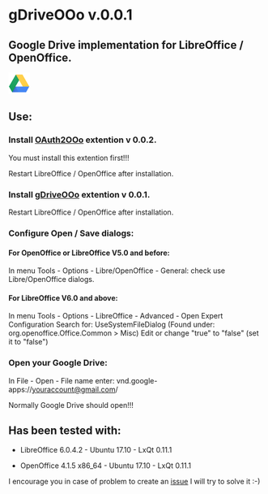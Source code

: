 # gDriveOOo v.0.0.1

## Google Drive implementation for LibreOffice / OpenOffice.

![gDriveOOo screenshot](gDrive.png)

## Use:

### Install [OAuth2OOo](https://github.com/prrvchr/OAuth2OOo/raw/master/OAuth2OOo.oxt) extention v 0.0.2.

You must install this extention first!!!

Restart LibreOffice / OpenOffice after installation.

### Install [gDriveOOo](https://github.com/prrvchr/gDriveOOo/raw/master/gDriveOOo.oxt) extention v 0.0.1.

Restart LibreOffice / OpenOffice after installation.

### Configure Open / Save dialogs:

#### For OpenOffice or LibreOffice V5.0 and before:
In menu Tools - Options - Libre/OpenOffice - General: check use Libre/OpenOffice dialogs.

#### For LibreOffice V6.0 and above:
In menu Tools - Options - LibreOffice - Advanced - Open Expert Configuration
Search for: UseSystemFileDialog (Found under: org.openoffice.Office.Common > Misc)
Edit or change "true" to "false" (set it to "false")

### Open your Google Drive:

In File - Open - File name enter: vnd.google-apps://youraccount@gmail.com/

Normally Google Drive should open!!!

## Has been tested with:

* LibreOffice 6.0.4.2 - Ubuntu 17.10 -  LxQt 0.11.1

* OpenOffice 4.1.5 x86_64 - Ubuntu 17.10 - LxQt 0.11.1
	
I encourage you in case of problem to create an [issue](https://github.com/prrvchr/gDriveOOo/issues/new)
I will try to solve it :-)
